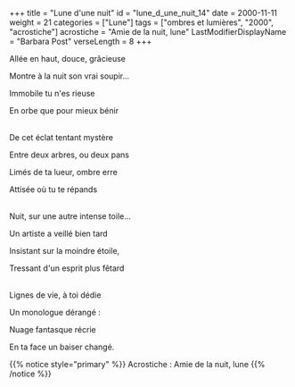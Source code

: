 +++
title = "Lune d'une nuit"
id = "lune_d_une_nuit_14"
date = 2000-11-11
weight = 21
categories = ["Lune"]
tags = ["ombres et lumières", "2000", "acrostiche"]
acrostiche = "Amie de la nuit, lune"
LastModifierDisplayName = "Barbara Post"
verseLength = 8
+++

Allée en haut, douce, grâcieuse

Montre à la nuit son vrai soupir...

Immobile tu n'es rieuse

En orbe que pour mieux bénir

 \
De cet éclat tentant mystère

Entre deux arbres, ou deux pans

Limés de ta lueur, ombre erre

Attisée où tu te répands

 \
Nuit, sur une autre intense toile...

Un artiste a veillé bien tard

Insistant sur la moindre étoile,

Tressant d'un esprit plus fêtard

 \
Lignes de vie, à toi dédie

Un monologue dérangé :

Nuage fantasque récrie

En ta face un baiser changé.

{{% notice style="primary" %}}
Acrostiche : Amie de la nuit, lune
{{% /notice %}}
